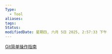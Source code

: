 ```yaml
---
Type:
  - Tool
aliases: 
tags: 
Status: 
modifiedDate: 星期四, 六月 5日 2025, 2:57:33 下午
---
```

[Git简单操作指南](Git简单操作指南.md)
